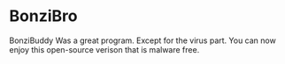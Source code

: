 # BonziBro
BonziBuddy Was a great program. Except for the virus part. You can now enjoy this open-source verison that is malware free.

